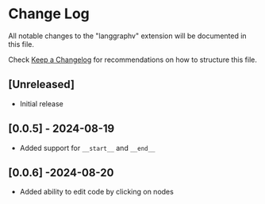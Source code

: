 # Change Log

All notable changes to the "langgraphv" extension will be documented in this file.

Check [Keep a Changelog](http://keepachangelog.com/) for recommendations on how to structure this file.

## [Unreleased]

- Initial release

## [0.0.5] - 2024-08-19

- Added support for `__start__` and `__end__`

## [0.0.6] -2024-08-20

- Added ability to edit code by clicking on nodes